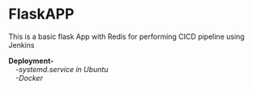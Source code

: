 # FlaskAPP
This is a basic flask App with Redis for performing CICD pipeline using Jenkins

**Deployment-**<br>
&ensp;&ensp;_-systemd.service in Ubuntu_<br>
&ensp;&ensp;_-Docker_<br>



  
  
